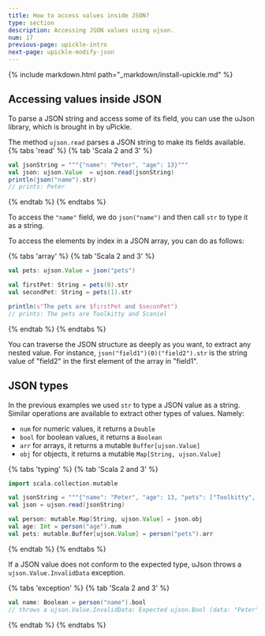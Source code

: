 ```yaml
---
title: How to access values inside JSON?
type: section
description: Accessing JSON values using ujson.
num: 17
previous-page: upickle-intro
next-page: upickle-modify-json
---
```


{% include markdown.html path="_markdown/install-upickle.md" %}

## Accessing values inside JSON

To parse a JSON string and access some of its field, you can use the uJson library, which is brought in by uPickle.

The method `ujson.read` parses a JSON string to make its fields available.
{% tabs 'read' %}
{% tab 'Scala 2 and 3' %}
```scala
val jsonString = """{"name": "Peter", "age": 13}"""
val json: ujson.Value  = ujson.read(jsonString)
println(json("name").str)
// prints: Peter
```
{% endtab %}
{% endtabs %}

To access the `"name"` field, we do `json("name")` and then call `str` to type it as a string.

To access the elements by index in a JSON array, you can do as follows:

{% tabs 'array' %}
{% tab 'Scala 2 and 3' %}
```scala
val pets: ujson.Value = json("pets")

val firstPet: String = pets(0).str
val secondPet: String = pets(1).str

println(s"The pets are $firstPet and $seconPet")
// prints: The pets are Toolkitty and Scaniel
```
{% endtab %}
{% endtabs %}

You can traverse the JSON structure as deeply as you want, to extract any nested value.
For instance, `json("field1")(0)("field2").str` is the string value of "field2" in the first element of the array in "field1".

## JSON types

In the previous examples we used `str` to type a JSON value as a string.
Similar operations are available to extract other types of values. Namely:
 - `num` for numeric values, it returns a `Double`
 - `bool` for boolean values, it returns a `Boolean`
 - `arr` for arrays, it returns a mutable `Buffer[ujson.Value]`
 - `obj` for objects, it returns a mutable `Map[String, ujson.Value]`

{% tabs 'typing' %}
{% tab 'Scala 2 and 3' %}
```scala
import scala.collection.mutable

val jsonString = """{"name": "Peter", "age": 13, "pets": ["Toolkitty", "Scaniel"]}"""
val json = ujson.read(jsonString)

val person: mutable.Map[String, ujson.Value] = json.obj
val age: Int = person("age").num
val pets: mutable.Buffer[ujson.Value] = person("pets").arr
```
{% endtab %}
{% endtabs %}

If a JSON value does not conform to the expected type, uJson throws a `ujson.Value.InvalidData` exception.

{% tabs 'exception' %}
{% tab 'Scala 2 and 3' %}
```scala
val name: Boolean = person("name").bool
// throws a ujson.Value.InvalidData: Expected ujson.Bool (data: "Peter")
```
{% endtab %}
{% endtabs %}
